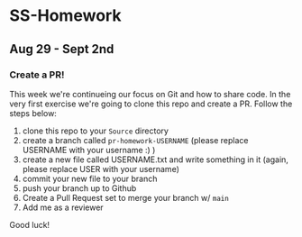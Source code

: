 # SS-Homework

## Aug 29 - Sept 2nd
### Create a PR!
This week we're continueing our focus on Git and how to share code. In the very first exercise we're going to clone this repo and create a PR. Follow the steps below:

  1. clone this repo to your `Source` directory
  2. create a branch called `pr-homework-USERNAME` (please replace USERNAME with your username :) )
  3. create a new file called USERNAME.txt and write something in it (again, please replace USER with your username)
  4. commit your new file to your branch
  5. push your branch up to Github
  6. Create a Pull Request set to merge your branch w/ `main` 
  7. Add me as a reviewer

Good luck!

